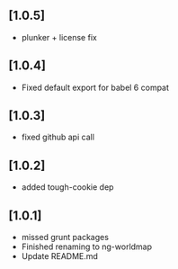 ## [1.0.5]
- plunker + license fix

## [1.0.4]
- Fixed default export for babel 6 compat

## [1.0.3]
- fixed github api call

## [1.0.2]
- added tough-cookie dep

## [1.0.1]
- missed grunt packages
- Finished renaming to ng-worldmap
- Update README.md
